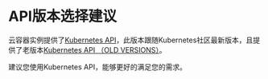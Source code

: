 # API版本选择建议<a name="cci_02_2006"></a>

云容器实例提供了[Kubernetes API](Kubernetes-API.md)，此版本跟随Kubernetes社区最新版本，且提供了老版本[Kubernetes API （OLD VERSIONS）](Kubernetes-API-（OLD-VERSIONS）.md)。

建议您使用Kubernetes API，能够更好的满足您的需求。

